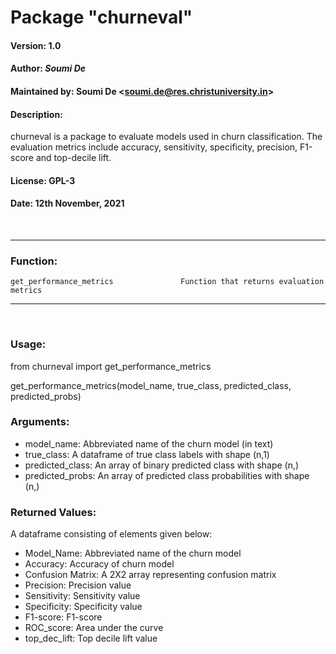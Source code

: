 # Package "churneval"

#### **Version:** 1.0

#### **Author:** *Soumi De*

#### **Maintained by:** Soumi De <<soumi.de@res.christuniversity.in>>

#### **Description:** 
churneval is a package to evaluate models used in churn classification. The evaluation metrics include accuracy, sensitivity, specificity, precision, F1-score and top-decile lift.

#### **License:** GPL-3

#### **Date:** 12th November, 2021
<br>

___


### **Function:**
    get_performance_metrics               Function that returns evaluation metrics

___
<br>

### **Usage:**

from churneval import get_performance_metrics

get_performance_metrics(model_name, true_class, predicted_class, predicted_probs)

### **Arguments:**
* model_name: 		Abbreviated name of the churn model (in text)
* true_class: 		A dataframe of true class labels with shape (n,1)
* predicted_class: 	An array of binary predicted class with shape (n,)
* predicted_probs:	An array of predicted class probabilities with shape (n,)

### **Returned Values:**

A dataframe consisting of elements given below:
* Model_Name: Abbreviated name of the churn model
* Accuracy:		Accuracy of churn model
* Confusion Matrix:	A 2X2 array representing confusion matrix
* Precision:		Precision value
* Sensitivity:		Sensitivity value
* Specificity:		Specificity value
* F1-score:		F1-score
* ROC_score:		Area under the curve
* top_dec_lift:		Top decile lift value
